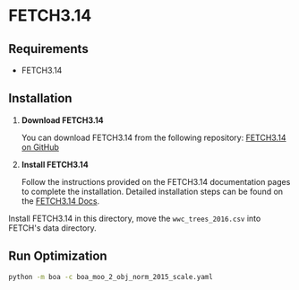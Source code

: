 # FETCH3.14

## Requirements

- FETCH3.14

## Installation

1. **Download FETCH3.14**

   You can download FETCH3.14 from the following repository:
   [FETCH3.14 on GitHub](https://github.com/jemissik/fetch3_nhl)

2. **Install FETCH3.14**

   Follow the instructions provided on the FETCH3.14 documentation pages to complete the installation. Detailed installation steps can be found on the [FETCH3.14 Docs](https://github.com/jemissik/fetch3_nhl).

Install FETCH3.14 in this directory, move the `wwc_trees_2016.csv` into FETCH's data directory.

## Run Optimization

```bash
python -m boa -c boa_moo_2_obj_norm_2015_scale.yaml
```
